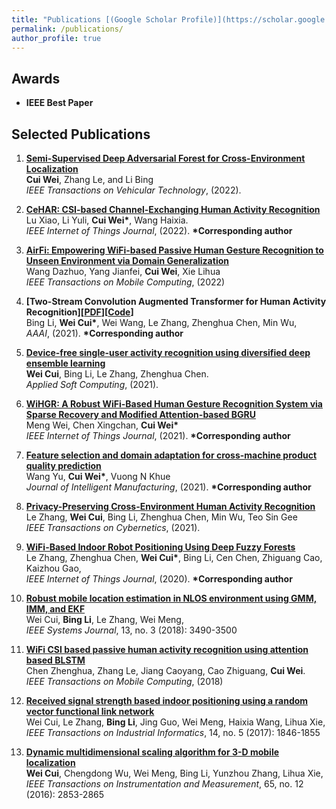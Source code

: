```yaml
---
title: "Publications [(Google Scholar Profile)](https://scholar.google.com.sg/citations?user=3yL9qTsAAAAJ&hl=en)"
permalink: /publications/
author_profile: true
---
```


## Awards
* <b> IEEE Best Paper </b> 



## Selected Publications
1. <b>[Semi-Supervised Deep Adversarial Forest for Cross-Environment Localization](https://ieeexplore.ieee.org/document/9795070)</b> <br> 
<b>Cui Wei</b>, Zhang Le, and Li Bing <br>
<i>IEEE Transactions on Vehicular Technology</i>, (2022).

1. <b>[CeHAR: CSI-based Channel-Exchanging Human Activity Recognition](https://ieeexplore.ieee.org/document/9961869)</b> <br> 
Lu Xiao, Li Yuli, <b>Cui Wei*</b>, Wang Haixia.  <br>
<i>IEEE Internet of Things Journal</i>, (2022). <b>*Corresponding author</b>

1. <b>[AirFi: Empowering WiFi-based Passive Human Gesture Recognition to Unseen Environment via Domain Generalization](https://ieeexplore.ieee.org/document/9994050)</b> <br> 
Wang Dazhuo, Yang Jianfei, <b>Cui Wei</b>, Xie Lihua <br>
<i>IEEE Transactions on Mobile Computing</i>, (2022)

1. <b>[Two-Stream Convolution Augmented Transformer for Human Activity Recognition][<a href="https://github.com/windofshadow/windofshadow.github.io/blob/master/_pages/pdf/THAT.pdf" target="_blank">PDF</a>][<a href="https://github.com/windofshadow/THAT" target="_blank">Code</a>]</b> <br> 
Bing Li, <b>Wei Cui*</b>, Wei Wang, Le Zhang, Zhenghua Chen, Min Wu,<br>
<i>AAAI</i>, (2021).  <b>*Corresponding author</b>

1. <b>[Device-free single-user activity recognition using diversified deep ensemble learning](https://www.sciencedirect.com/science/article/abs/pii/S1568494620310048)</b> <br> 
<b>Wei Cui</b>, Bing Li, Le Zhang, Zhenghua Chen.  <br>
<i>Applied Soft Computing</i>, (2021).

1. <b>[WiHGR: A Robust WiFi-Based Human Gesture Recognition System via Sparse Recovery and Modified Attention-based BGRU](https://ieeexplore.ieee.org/document/9585296)</b> <br> 
Meng Wei, Chen Xingchan, <b>Cui Wei*</b> <br>
<i>IEEE Internet of Things Journal</i>, (2021). <b>*Corresponding author</b>

1. <b>[Feature selection and domain adaptation for cross-machine product quality prediction](https://link.springer.com/article/10.1007/s10845-021-01875-z)</b> <br> 
Wang Yu, <b>Cui Wei*</b>, Vuong N Khue <br>
<i>Journal of Intelligent Manufacturing</i>, (2021). <b>*Corresponding author</b>

1. <b>[Privacy-Preserving Cross-Environment Human Activity Recognition](https://ieeexplore.ieee.org/document/9626548)</b> <br> 
Le Zhang, <b>Wei Cui</b>, Bing Li, Zhenghua Chen, Min Wu, Teo Sin Gee <br>
<i>IEEE Transactions on Cybernetics</i>, (2021).

1. <b>[WiFi-Based Indoor Robot Positioning Using Deep Fuzzy Forests](https://ieeexplore.ieee.org/abstract/document/9060874/)</b> <br> 
Le Zhang, Zhenghua Chen, <b>Wei Cui*</b>, Bing Li, Cen Chen, Zhiguang Cao, Kaizhou Gao,<br>
<i>IEEE Internet of Things Journal</i>, (2020). <b>*Corresponding author</b>

1. <b>[Robust mobile location estimation in NLOS environment using GMM, IMM, and EKF](https://ieeexplore.ieee.org/abstract/document/8463499/)</b> <br> 
Wei Cui, <b>Bing Li</b>, Le Zhang, Wei Meng,<br>
<i>IEEE Systems Journal</i>, 13, no. 3 (2018): 3490-3500

1. <b>[WiFi CSI based passive human activity recognition using attention based BLSTM](https://ieeexplore.ieee.org/document/8514811)</b> <br> 
Chen Zhenghua, Zhang Le, Jiang Caoyang, Cao Zhiguang,  <b>Cui Wei</b>.<br>
<i>IEEE Transactions on Mobile Computing</i>, (2018)

1. <b>[Received signal strength based indoor positioning using a random vector functional link network](https://ieeexplore.ieee.org/abstract/document/8063349/)</b> <br> 
Wei Cui, Le Zhang, <b>Bing Li</b>, Jing Guo, Wei Meng, Haixia Wang, Lihua Xie,<br>
<i>IEEE Transactions on Industrial Informatics</i>, 14, no. 5 (2017): 1846-1855

1. <b>[Dynamic multidimensional scaling algorithm for 3-D mobile localization](https://ieeexplore.ieee.org/abstract/document/7588084/)</b> <br> 
<b>Wei Cui</b>, Chengdong Wu, Wei Meng, Bing Li, Yunzhou Zhang, Lihua Xie,<br>
<i>IEEE Transactions on Instrumentation and Measurement</i>, 65, no. 12 (2016): 2853-2865







